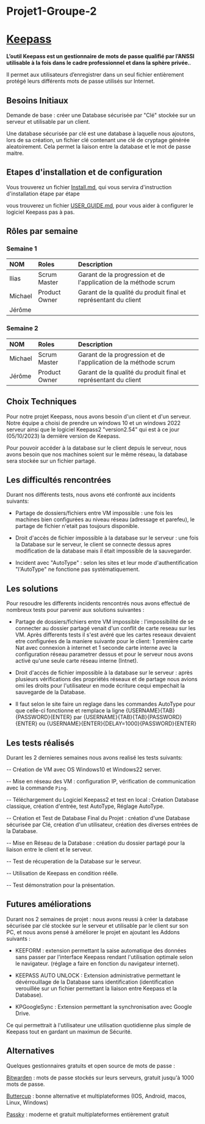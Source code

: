 # Projet1-Groupe-2 
# [Keepass](https://keepass.info/)
 
**L’outil Keepass est un gestionnaire de mots de passe qualifié par l’ANSSI utilisable à la fois dans le cadre professionnel et dans la sphère privée.**.

Il permet aux utilisateurs d’enregistrer dans un seul fichier entièrement protégé leurs différents mots de passe utilisés sur Internet.


## Besoins Initiaux

Demande de base : créer une Database sécurisée par "Clé" stockée sur un serveur et utilisable par un client.

Une database sécurisée par clé est une database à laquelle nous ajoutons, lors de sa création, un fichier clé contenant une clé de cryptage générée aleatoirement. Cela permet la liaison entre la database et le mot de passe maitre.


## Etapes d'installation et de configuration

Vous trouverez un fichier [Install.md](https://github.com/iliasssss/Projet-Groupe-2/blob/main/Install.md), qui vous servira d'instruction d'installation étape par étape

vous trouverez un fichier [USER_GUIDE.md](https://github.com/iliasssss/Projet-Groupe-2/blob/main/USER_GUIDE.md), pour vous aider à configurer le logiciel Keepass pas à pas.


##  Rôles par semaine

### Semaine 1 
| NOM | Roles | Description |
| :-- |:----- | :---------- |
| Ilias    | Scrum Master      | Garant de la progression et de l'application de la méthode scrum   |
|  Michael   | Product Owner   |  Garant de la qualité du produit final et représentant du client   |
|  Jérôme  |       |           |  Tests et travail sur présentation   |

### Semaine 2 
| NOM | Roles | Description |
| :-- |:----- | :---------- |
|  Michael | Scrum Master     |  Garant de la progression et de l'application de la méthode scrum   |
|  Jérôme  |  Product Owner   |  Garant de la qualité du produit final et représentant du client    |


##  Choix Techniques

Pour notre projet Keepass, nous avons besoin d'un client et d'un serveur. Notre équipe a choisi de prendre un windows 10 et un windows 2022 serveur ainsi que le logiciel Keepass2 "version2.54" qui est à ce jour (05/10/2023) la dernière version de Keepass.

Pour pouvoir accéder à la database sur le client depuis le serveur, nous avons besoin que nos machines soient sur le même réseau, la database sera stockée sur un fichier partagé. 


##  Les difficultés rencontrées

Durant nos différents tests, nous avons eté confronté aux incidents suivants: 

 -  Partage de dossiers/fichiers entre VM impossible : une fois les machines bien configurées au niveau réseau (adressage et parefeu), le partage de fichier n'etait pas toujours disponible.  
 
 -  Droit d'accès de fichier impossible à la database sur le serveur : une fois la Database sur le serveur, le client se connecte dessus apres modification de la database mais il était impossible de la sauvegarder.

 -  Incident avec "AutoType" : selon les sites et leur mode d'authentification "l'AutoType" ne fonctione pas systématiquement.


##  Les solutions 

Pour resoudre les differents incidents rencontrés nous avons effectué de nombreux tests pour parvenir aux solutions suivantes :
 
 -  Partage de dossiers/fichiers entre VM impossible : l'impossibilité de se connecter au dossier partagé venait d'un conflit de carte reseau sur les VM. Après differents tests il s'est avéré que les cartes reseaux devaient etre configurées de la maniere suivante pour le client: 1 première carte Nat avec connexion à internet et 1 seconde carte interne avec la configuration réseau parametrer dessus et pour le serveur nous avons activé qu'une seule carte réseau interne (Intnet).
 
 -  Droit d'accès de fichier impossible à la database sur le serveur : après plusieurs vérifications des propriétés réseaux et de partage nous avions omi les droits pour l'utilisateur en mode écriture cequi empechait la sauvegarde de la Database.
 
 -  Il faut selon le site faire un reglage dans les commandes AutoType pour que celle-ci fonctionne et remplace la ligne {USERNAME}{TAB}{PASSWORD}{ENTER} par {USERNAME}{TAB}{TAB}{PASSWORD}{ENTER} ou {USERNAME}{ENTER}{DELAY=1000}{PASSWORD}{ENTER} 


##  Les tests réalisés

Durant les 2 dernieres semaines nous avons realisé les tests suivants:

-- Création de VM avec OS Windows10 et Windows22 server.

-- Mise en réseau des VM : configuration IP, vérification de communication avec la commande `Ping`.

-- Téléchargement du Logiciel Keepass2 et test en local : Création Database classique, création d'entrée, test AutoType, Réglage AutoType.

-- Création et Test de Database Final du Projet : création d'une Database sécurisée par Clé, création d'un utilisateur, création des diverses entrées de la Database.

-- Mise en Réseau de la Database : création du dossier partagé pour la liaison entre le client et le serveur.

-- Test de récuperation de la Database sur le serveur.

-- Utilisation de Keepass en condition réélle.

-- Test démonstration pour la présentation.

##  Futures améliorations

Durant nos 2 semaines de projet : nous avons reussi à créer la database sécurisée par clé stockée sur le serveur et utilisable par le client sur son PC, et nous avons pensé à améliorer le projet en ajoutant les Addons suivants :

  -  KEEFORM : extension permettant la saise automatique des données sans passer par l'interface Keepass rendant l'utilisation optimale selon le navigateur. (réglage a faire en fonction du navigateur internet).

  -  KEEPASS AUTO UNLOCK : Extension administrative permettant le dévérrouillage de la Database sans identification (identification verouillée sur un fichier permettant la liaison entre Keepass et la Database).

  - KPGoogleSync : Extension permettant la synchronisation avec Google Drive.

Ce qui permettrait à l'utilisateur une utilisation quotidienne plus simple de Keepass tout en gardant un maximun de Sécurité.

## Alternatives 

Quelques gestionnaires gratuits et open source de mots de passe :

[Bitwarden](https://bitwarden.com) : mots de passe stockés sur leurs serveurs, gratuit jusqu'à 1000 mots de passe.

[Buttercup](https://buttercup.pw/) :  bonne alternative et multiplateformes (IOS, Android, macos, Linux, Windows)

[Passky](https://passky.org/?utm_source=bdmtools&utm_medium=siteweb&utm_campaign=passky) :  moderne et gratuit multiplateformes entièrement gratuit
